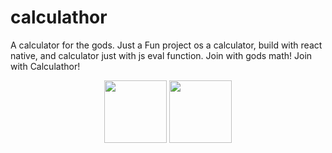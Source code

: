 # calculathor
A calculator for the gods. Just a Fun project os a calculator, build with react native, and calculator just with js eval function. Join with gods math! Join with Calculathor!

<p align="center">
  <img
    width="100"
    src="https://play-lh.googleusercontent.com/yDl0qkXcDeBC1xrnM1T0hy-XK6-GtudqVS09d5Ty1HPkZJfDJBR8oefqwTnkAskuoQ=w1366-h667-rw"/>
  <img
    width="100"
    src="https://play-lh.googleusercontent.com/1ML3xcZJTFO-nYGXa1eUpH4xwdxThWXsLbHrZMXosDO_sW422wEXS0HGLbFii9PTgdw=w1366-h667-rw"/>
</p>
